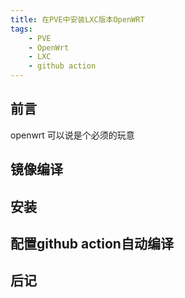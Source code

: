 ```yaml
---
title: 在PVE中安装LXC版本OpenWRT
tags:
    - PVE
    - OpenWrt
    - LXC
    - github action
---
```


## 前言
openwrt 可以说是个必须的玩意
## 镜像编译

## 安装

## 配置github action自动编译

## 后记